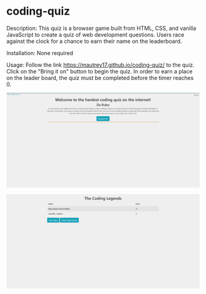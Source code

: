 # coding-quiz
Description: This quiz is a browser game built from HTML, CSS, and vanilla JavaScript to create a quiz of web development questions. Users race against the clock for a chance to earn their name on the leaderboard.

Installation: None required

Usage: Follow the link https://mautrey17.github.io/coding-quiz/ to the quiz. Click on the "Bring it on" button to begin the quiz. In order to earn a place on the leader board, the quiz must be completed before the timer reaches 0.

![alt text](assets/images/homeScreenShot.png)

![alt text](assets/images/highscoreScreenShot.png)
